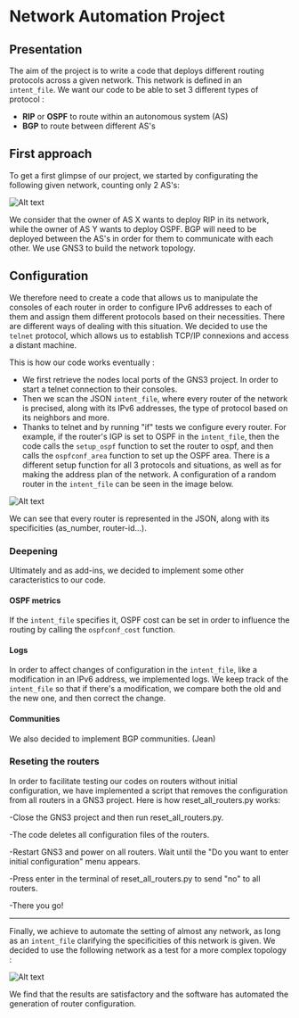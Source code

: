 # Network Automation Project

## Presentation
The aim of the project is to write a code that deploys different routing protocols across a given network. This network is defined in an `intent_file`. We want our code to be able to set 3 different types of protocol :
- **RIP** or **OSPF** to route within an autonomous system (AS)
- **BGP** to route between different AS's


## First approach
To get a first glimpse of our project, we started by configurating the following given network, counting only 2 AS's:

![Alt text](https://image.noelshack.com/fichiers/2024/05/2/1706624263-captura-de-pantalla-2024-01-30-151411.png)

We consider that the owner of AS X wants to deploy RIP in its network, while the owner of AS Y wants to deploy OSPF. BGP will need to be deployed between the AS's in order for them to communicate with each other. We use GNS3 to build the network topology.

## Configuration

We therefore need to create a code that allows us to manipulate the consoles of each router in order to configure IPv6 addresses to each of them and assign them different protocols based on their necessities. There are different ways of dealing with this situation. We decided to use the `telnet` protocol, which allows us to establish TCP/IP connexions and access a distant machine. 


This is how our code works eventually :

- We first retrieve the nodes local ports of the GNS3 project. In order to start a telnet connection to their consoles.
- Then we scan the JSON `intent_file`, where every router of the network is precised, along with its IPv6 addresses, the type of protocol based on its neighbors and more.
- Thanks to telnet and by running "if" tests we configure every router. For example, if the router's IGP is set to OSPF in the `intent_file`, then the code calls the `setup_ospf` function to set the router to ospf, and then calls the `ospfconf_area` function to set up the OSPF area. There is a different setup function for all 3 protocols and situations, as well as for making the address plan of the network. A configuration of a random router in the `intent_file` can be seen in the image below.

![Alt text](https://image.noelshack.com/fichiers/2024/05/2/1706629051-captura-de-pantalla-2024-01-30-163624.png)

We can see that every router is represented in the JSON, along with its specificities (as_number, router-id...).

### Deepening
Ultimately and as add-ins, we decided to implement some other caracteristics to our code.

#### OSPF metrics 
If the `intent_file` specifies it, OSPF cost can be set in order to influence the routing by calling the `ospfconf_cost` function. 

#### Logs
In order to affect changes of configuration in the `intent_file`, like a modification in an IPv6 address, we implemented logs. We keep track of the `intent_file` so that if there's a modification, we compare both the old and the new one, and then correct the change.

#### Communities
We also decided to implement BGP communities. (Jean)

### Reseting the routers
In order to facilitate testing our codes on routers without initial configuration, we have implemented a script that removes the configuration from all routers in a GNS3 project. Here is how reset_all_routers.py works:

-Close the GNS3 project and then run reset_all_routers.py.

-The code deletes all configuration files of the routers.

-Restart GNS3 and power on all routers. Wait until the "Do you want to enter initial configuration" menu appears.

-Press enter in the terminal of reset_all_routers.py to send "no" to all routers.

-There you go!

---


Finally, we achieve to automate the setting of almost any network, as long as an `intent_file` clarifying the specificities of this network is given. We decided to use the following network as a test for a more complex topology : 

![Alt text](https://image.noelshack.com/fichiers/2024/05/2/1706629657-image.png)

We find that the results are satisfactory and the software has automated the generation of router configuration.
